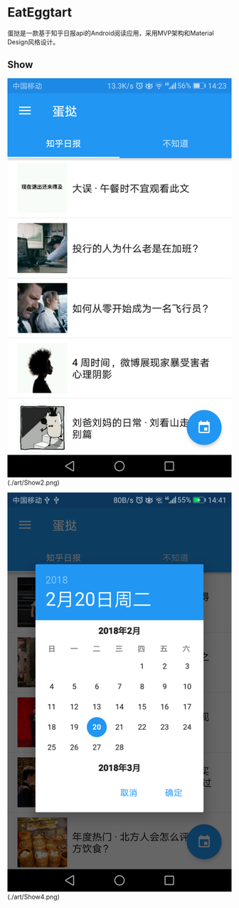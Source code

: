 # EatEggtart
蛋挞是一款基于知乎日报api的Android阅读应用，采用MVP架构和Material Design风格设计。

## Show
![Show1](./art/Show1.png)(./art/Show2.png)

![Show3](./art/Show3.png)(./art/Show4.png)

